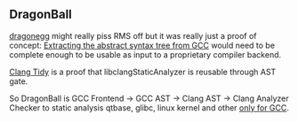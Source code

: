 DragonBall
----------

[dragonegg](http://dragonegg.llvm.org/) might really piss RMS off but it was 
really just a proof of concept: [Extracting the abstract syntax tree from GCC](https://lwn.net/Articles/629259/) 
would need to be complete enough to be usable as input to a proprietary 
compiler backend.

[Clang Tidy](http://clang.llvm.org/extra/clang-tidy/) is a proof that 
libclangStaticAnalyzer is reusable through AST gate.

So DragonBall is GCC Frontend -> GCC AST -> Clang AST -> Clang Analyzer Checker 
to static analysis qtbase, glibc, linux kernel and other [only for GCC](https://bugs.llvm.org/show_bug.cgi?id=22830).


